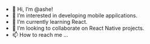 - 👋 Hi, I’m @ashe!
- 👀 I’m interested in developing mobile appilcations.
- 🌱 I’m currently learning React.
- 💞️ I’m looking to collaborate on React Native projects.
- 📫 How to reach me ...

<!---
ashelaye/ashelaye is a ✨ special ✨ repository because its `README.md` (this file) appears on your GitHub profile.
You can click the Preview link to take a look at your changes.
--->
